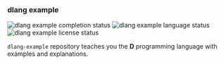 ### dlang example

![dlang example completion status](https://badgen.net/badge/completion/no/red?icon=awesome)
![dlang example language status](https://badgen.net/badge/language/d/grey)
![dlang example license status](https://badgen.net/badge/license/BSD-3-Clause/grey)

`dlang-example` repository teaches you the **D** programming language with examples and explanations.